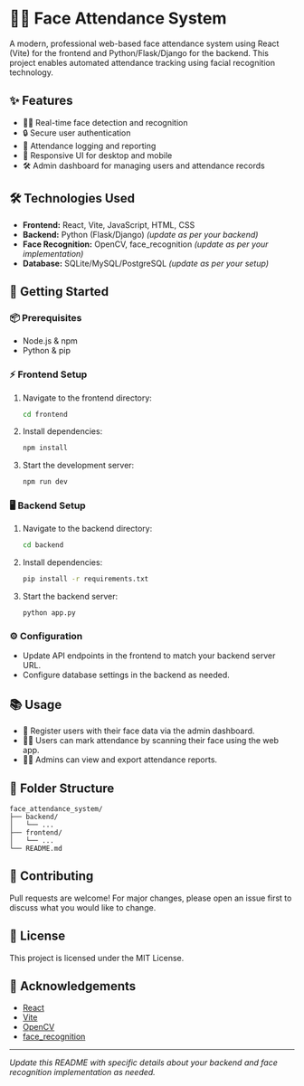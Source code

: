 # 🧑‍💻 Face Attendance System

A modern, professional web-based face attendance system using React (Vite) for the frontend and Python/Flask/Django for the backend. This project enables automated attendance tracking using facial recognition technology.

## ✨ Features
- 🕵️‍♂️ Real-time face detection and recognition
- 🔒 Secure user authentication
- 📝 Attendance logging and reporting
- 📱 Responsive UI for desktop and mobile
- 🛠️ Admin dashboard for managing users and attendance records

## 🛠️ Technologies Used
- **Frontend:** React, Vite, JavaScript, HTML, CSS
- **Backend:** Python (Flask/Django) *(update as per your backend)*
- **Face Recognition:** OpenCV, face_recognition *(update as per your implementation)*
- **Database:** SQLite/MySQL/PostgreSQL *(update as per your setup)*

## 🚀 Getting Started

### 📦 Prerequisites
- Node.js & npm
- Python & pip

### ⚡ Frontend Setup
1. Navigate to the frontend directory:
   ```bash
   cd frontend
   ```
2. Install dependencies:
   ```bash
   npm install
   ```
3. Start the development server:
   ```bash
   npm run dev
   ```

### 🖥️ Backend Setup
1. Navigate to the backend directory:
   ```bash
   cd backend
   ```
2. Install dependencies:
   ```bash
   pip install -r requirements.txt
   ```
3. Start the backend server:
   ```bash
   python app.py
   ```

### ⚙️ Configuration
- Update API endpoints in the frontend to match your backend server URL.
- Configure database settings in the backend as needed.

## 📚 Usage
- 👤 Register users with their face data via the admin dashboard.
- 🕵️‍♀️ Users can mark attendance by scanning their face using the web app.
- 👨‍💼 Admins can view and export attendance reports.

## 📁 Folder Structure
```
face_attendance_system/
├── backend/
│   └── ...
├── frontend/
│   └── ...
└── README.md
```

## 🤝 Contributing
Pull requests are welcome! For major changes, please open an issue first to discuss what you would like to change.

## 📄 License
This project is licensed under the MIT License.

## 🙏 Acknowledgements
- [React](https://react.dev/)
- [Vite](https://vitejs.dev/)
- [OpenCV](https://opencv.org/)
- [face_recognition](https://github.com/ageitgey/face_recognition)

---
*Update this README with specific details about your backend and face recognition implementation as needed.*
